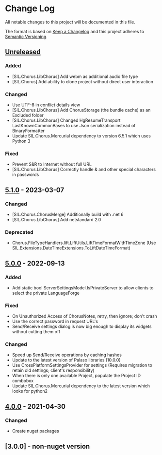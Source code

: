 # Change Log

All notable changes to this project will be documented in this file.

The format is based on [Keep a Changelog](http://keepachangelog.com/)
and this project adheres to [Semantic Versioning](http://semver.org/).

<!-- Available types of changes:
### Added
### Changed
### Fixed
### Deprecated
### Removed
### Security
-->

## [Unreleased]

### Added

- [SIL.Chorus.LibChorus] Add webm as additional audio file type
- [SIL.Chorus] Add ability to clone project without direct user interaction

### Changed

- Use UTF-8 in conflict details view
- [SIL.Chorus.LibChorus] Add ChorusStorage (the bundle cache) as an Excluded folder
- [SIL.Chorus.LibChorus] Changed HgResumeTransport LastKnownCommonBases to use Json serialization instead of BinaryFormatter
- Update SIL.Chorus.Mercurial dependency to version 6.5.1 which uses Python 3

### Fixed

- Prevent S&R to Internet without full URL
- [SIL.Chorus.LibChorus] Correctly handle & and other special characters in passwords

## [5.1.0] - 2023-03-07

### Changed

- [SIL.Chorus.ChorusMerge] Additionally build with .net 6
- [SIL.Chorus.LibChorus] Add netstandard 2.0

### Deprecated

- Chorus.FileTypeHandlers.lift.LiftUtils.LiftTimeFormatWithTimeZone (Use SIL.Extensions.DateTimeExtensions.ToLiftDateTimeFormat)

## [5.0.0] - 2022-09-13

### Added

- Add static bool ServerSettingsModel.IsPrivateServer to allow clients to select the private LanguageForge

### Fixed

- On Unauthorized Access of ChorusNotes, retry, then ignore; don't crash
- Use the correct password in request URL's
- Send/Receive settings dialog is now big enough to display its widgets without cutting them off

### Changed

- Speed up Send/Receive operations by caching hashes
- Update to the latest version of Palaso libraries (10.0.0)
- Use CrossPlatformSettingsProvider for settings (Requires migration to retain old settings; client's responsibility)
- When there is only one available Project, populate the Project ID combobox
- Update SIL.Chorus.Mercurial dependency to the latest version which looks for python2

## [4.0.0] - 2021-04-30

### Changed

- Create nuget packages

## [3.0.0] - non-nuget version

[Unreleased]: https://github.com/sillsdev/libpalaso/compare/v5.1.0...master

[5.1.0]: https://github.com/sillsdev/libpalaso/compare/v5.0.0...v5.1.0
[5.0.0]: https://github.com/sillsdev/libpalaso/compare/v4.0.0...v5.0.0
[4.0.0]: https://github.com/sillsdev/libpalaso/compare/v3.0.0...v4.0.0
